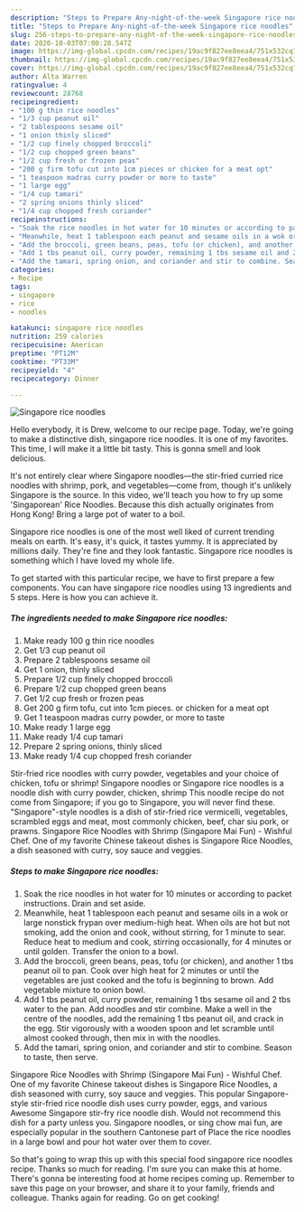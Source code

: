 ```yaml
---
description: "Steps to Prepare Any-night-of-the-week Singapore rice noodles"
title: "Steps to Prepare Any-night-of-the-week Singapore rice noodles"
slug: 256-steps-to-prepare-any-night-of-the-week-singapore-rice-noodles
date: 2020-10-03T07:00:28.547Z
image: https://img-global.cpcdn.com/recipes/19ac9f827ee8eea4/751x532cq70/singapore-rice-noodles-recipe-main-photo.jpg
thumbnail: https://img-global.cpcdn.com/recipes/19ac9f827ee8eea4/751x532cq70/singapore-rice-noodles-recipe-main-photo.jpg
cover: https://img-global.cpcdn.com/recipes/19ac9f827ee8eea4/751x532cq70/singapore-rice-noodles-recipe-main-photo.jpg
author: Alta Warren
ratingvalue: 4
reviewcount: 28768
recipeingredient:
- "100 g thin rice noodles"
- "1/3 cup peanut oil"
- "2 tablespoons sesame oil"
- "1 onion thinly sliced"
- "1/2 cup finely chopped broccoli"
- "1/2 cup chopped green beans"
- "1/2 cup fresh or frozen peas"
- "200 g firm tofu cut into 1cm pieces or chicken for a meat opt"
- "1 teaspoon madras curry powder or more to taste"
- "1 large egg"
- "1/4 cup tamari"
- "2 spring onions thinly sliced"
- "1/4 cup chopped fresh coriander"
recipeinstructions:
- "Soak the rice noodles in hot water for 10 minutes or according to packet instructions. Drain and set aside."
- "Meanwhile, heat 1 tablespoon each peanut and sesame oils in a wok or large nonstick frypan over medium-high heat. When oils are hot but not smoking, add the onion and cook, without stirring, for 1 minute to sear. Reduce heat to medium and cook, stirring occasionally, for 4 minutes or until golden. Transfer the onion to a bowl."
- "Add the broccoli, green beans, peas, tofu (or chicken), and another 1 tbs peanut oil to pan. Cook over high heat for 2 minutes or until the vegetables are just cooked and the tofu is beginning to brown. Add vegetable mixture to onion bowl."
- "Add 1 tbs peanut oil, curry powder, remaining 1 tbs sesame oil and 2 tbs water to the pan. Add noodles and stir combine. Make a well in the centre of the noodles, add the remaining 1 tbs peanut oil, and crack in the egg. Stir vigorously with a wooden spoon and let scramble until almost cooked through, then mix in with the noodles."
- "Add the tamari, spring onion, and coriander and stir to combine. Season to taste, then serve."
categories:
- Recipe
tags:
- singapore
- rice
- noodles

katakunci: singapore rice noodles 
nutrition: 259 calories
recipecuisine: American
preptime: "PT12M"
cooktime: "PT33M"
recipeyield: "4"
recipecategory: Dinner

---
```



![Singapore rice noodles](https://img-global.cpcdn.com/recipes/19ac9f827ee8eea4/751x532cq70/singapore-rice-noodles-recipe-main-photo.jpg)

Hello everybody, it is Drew, welcome to our recipe page. Today, we're going to make a distinctive dish, singapore rice noodles. It is one of my favorites. This time, I will make it a little bit tasty. This is gonna smell and look delicious.

It&#39;s not entirely clear where Singapore noodles—the stir-fried curried rice noodles with shrimp, pork, and vegetables—come from, though it&#39;s unlikely Singapore is the source. In this video, we&#39;ll teach you how to fry up some &#39;Singaporean&#39; Rice Noodles. Because this dish actually originates from Hong Kong! Bring a large pot of water to a boil.

Singapore rice noodles is one of the most well liked of current trending meals on earth. It's easy, it's quick, it tastes yummy. It is appreciated by millions daily. They're fine and they look fantastic. Singapore rice noodles is something which I have loved my whole life.


To get started with this particular recipe, we have to first prepare a few components. You can have singapore rice noodles using 13 ingredients and 5 steps. Here is how you can achieve it.

<!--inarticleads1-->

##### The ingredients needed to make Singapore rice noodles:

1. Make ready 100 g thin rice noodles
1. Get 1/3 cup peanut oil
1. Prepare 2 tablespoons sesame oil
1. Get 1 onion, thinly sliced
1. Prepare 1/2 cup finely chopped broccoli
1. Prepare 1/2 cup chopped green beans
1. Get 1/2 cup fresh or frozen peas
1. Get 200 g firm tofu, cut into 1cm pieces. or chicken for a meat opt
1. Get 1 teaspoon madras curry powder, or more to taste
1. Make ready 1 large egg
1. Make ready 1/4 cup tamari
1. Prepare 2 spring onions, thinly sliced
1. Make ready 1/4 cup chopped fresh coriander


Stir-fried rice noodles with curry powder, vegetables and your choice of chicken, tofu or shrimp! Singapore noodles or Singapore rice noodles is a noodle dish with curry powder, chicken, shrimp This noodle recipe do not come from Singapore; if you go to Singapore, you will never find these. &#34;Singapore&#34;-style noodles is a dish of stir-fried rice vermicelli, vegetables, scrambled eggs and meat, most commonly chicken, beef, char siu pork, or prawns. Singapore Rice Noodles with Shrimp (Singapore Mai Fun) - Wishful Chef. One of my favorite Chinese takeout dishes is Singapore Rice Noodles, a dish seasoned with curry, soy sauce and veggies. 

<!--inarticleads2-->

##### Steps to make Singapore rice noodles:

1. Soak the rice noodles in hot water for 10 minutes or according to packet instructions. Drain and set aside.
1. Meanwhile, heat 1 tablespoon each peanut and sesame oils in a wok or large nonstick frypan over medium-high heat. When oils are hot but not smoking, add the onion and cook, without stirring, for 1 minute to sear. Reduce heat to medium and cook, stirring occasionally, for 4 minutes or until golden. Transfer the onion to a bowl.
1. Add the broccoli, green beans, peas, tofu (or chicken), and another 1 tbs peanut oil to pan. Cook over high heat for 2 minutes or until the vegetables are just cooked and the tofu is beginning to brown. Add vegetable mixture to onion bowl.
1. Add 1 tbs peanut oil, curry powder, remaining 1 tbs sesame oil and 2 tbs water to the pan. Add noodles and stir combine. Make a well in the centre of the noodles, add the remaining 1 tbs peanut oil, and crack in the egg. Stir vigorously with a wooden spoon and let scramble until almost cooked through, then mix in with the noodles.
1. Add the tamari, spring onion, and coriander and stir to combine. Season to taste, then serve.


Singapore Rice Noodles with Shrimp (Singapore Mai Fun) - Wishful Chef. One of my favorite Chinese takeout dishes is Singapore Rice Noodles, a dish seasoned with curry, soy sauce and veggies. This popular Singapore-style stir-fried rice noodle dish uses curry powder, eggs, and various Awesome Singapore stir-fry rice noodle dish. Would not recommend this dish for a party unless you. Singapore noodles, or sing chow mai fun, are especially popular in the southern Cantonese part of Place the rice noodles in a large bowl and pour hot water over them to cover. 

So that's going to wrap this up with this special food singapore rice noodles recipe. Thanks so much for reading. I'm sure you can make this at home. There's gonna be interesting food at home recipes coming up. Remember to save this page on your browser, and share it to your family, friends and colleague. Thanks again for reading. Go on get cooking!
